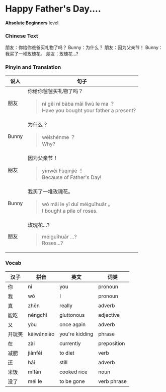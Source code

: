 # Happy Father's Day....
**Absolute Beginners** level
### Chinese Text
朋友：你给你爸爸买礼物了吗？
Bunny：为什么？
朋友：因为父亲节！
Bunny：我买了一堆玫瑰花。
朋友：玫瑰花...?

### Pinyin and Translation
|说人|句子|
|----|----|
|朋友|你给你爸爸买礼物了吗？<blockquote>nǐ gěi nǐ bàba mǎi lǐwù le ma ？<br />Have you bought your father a present?</blockquote>|
|Bunny|为什么？<blockquote>wèishénme ？<br />Why?</blockquote>|
|朋友|因为父亲节！<blockquote>yīnwèi Fùqinjié ！<br />Because of Father's Day!</blockquote>|
|Bunny|我买了一堆玫瑰花。<blockquote>wǒ mǎi le yī duī méiguīhuār 。<br />I bought a pile of roses.</blockquote>|
|朋友|玫瑰花...?<blockquote>méiguīhuār ...?<br />Roses...?</blockquote>|
### Vocab
|汉子|拼音|英文|词类|
|----|----|----|----|
|你|nǐ|you|pronoun|
|我|wǒ|I|pronoun|
|真|zhēn|really|adverb|
|能吃|néngchī|gluttonous|adjective|
|又|yòu|once again|adverb|
|开玩笑|kāiwánxiào|you're kidding|phrase|
|在|zài|currently|preposition|
|减肥|jiǎnféi|to diet|verb|
|还|hái|still|adverb|
|米饭|mǐfàn|cooked rice|noun|
|没了|méi le|to be gone|verb phrase|
